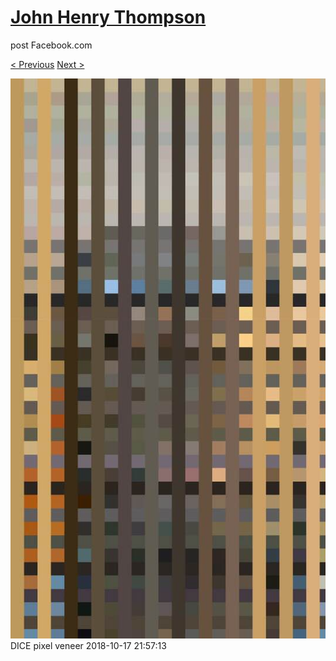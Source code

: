 # [John Henry Thompson](../README.md)
post Facebook.com

[< Previous](2018-10-17-1.md) [Next >](2018-10-17-3.md)

[![](../media/2018-10-17/Timeline-Photos-DICE-pixel-veneer.jpg)](../README.md)
DICE pixel veneer
2018-10-17 21:57:13